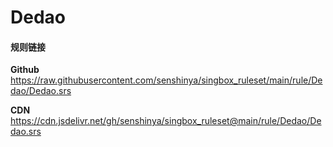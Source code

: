# Dedao

#### 规则链接

**Github**
https://raw.githubusercontent.com/senshinya/singbox_ruleset/main/rule/Dedao/Dedao.srs

**CDN**
https://cdn.jsdelivr.net/gh/senshinya/singbox_ruleset@main/rule/Dedao/Dedao.srs